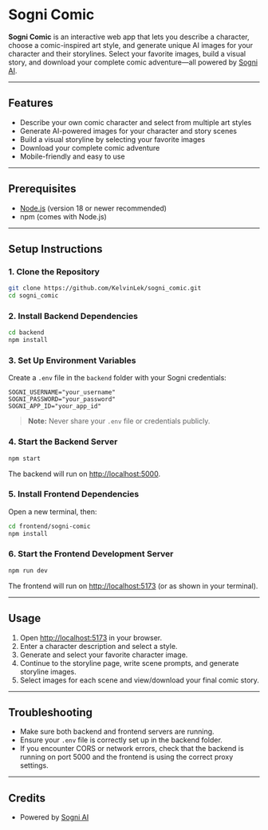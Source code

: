 # Sogni Comic

**Sogni Comic** is an interactive web app that lets you describe a character, choose a comic-inspired art style, and generate unique AI images for your character and their storylines. Select your favorite images, build a visual story, and download your complete comic adventure—all powered by [Sogni AI](https://sogni.ai).

---

## Features

- Describe your own comic character and select from multiple art styles
- Generate AI-powered images for your character and story scenes
- Build a visual storyline by selecting your favorite images
- Download your complete comic adventure
- Mobile-friendly and easy to use

---

## Prerequisites

- [Node.js](https://nodejs.org/) (version 18 or newer recommended)
- npm (comes with Node.js)

---

## Setup Instructions

### 1. Clone the Repository

```sh
git clone https://github.com/KelvinLek/sogni_comic.git
cd sogni_comic
```

### 2. Install Backend Dependencies

```sh
cd backend
npm install
```

### 3. Set Up Environment Variables

Create a `.env` file in the `backend` folder with your Sogni credentials:

```
SOGNI_USERNAME="your_username"
SOGNI_PASSWORD="your_password"
SOGNI_APP_ID="your_app_id"
```

> **Note:** Never share your `.env` file or credentials publicly.

### 4. Start the Backend Server

```sh
npm start
```
The backend will run on [http://localhost:5000](http://localhost:5000).

### 5. Install Frontend Dependencies

Open a new terminal, then:

```sh
cd frontend/sogni-comic
npm install
```

### 6. Start the Frontend Development Server

```sh
npm run dev
```
The frontend will run on [http://localhost:5173](http://localhost:5173) (or as shown in your terminal).

---

## Usage

1. Open [http://localhost:5173](http://localhost:5173) in your browser.
2. Enter a character description and select a style.
3. Generate and select your favorite character image.
4. Continue to the storyline page, write scene prompts, and generate storyline images.
5. Select images for each scene and view/download your final comic story.

---

## Troubleshooting

- Make sure both backend and frontend servers are running.
- Ensure your `.env` file is correctly set up in the backend folder.
- If you encounter CORS or network errors, check that the backend is running on port 5000 and the frontend is using the correct proxy settings.

---

## Credits

- Powered by [Sogni AI](https://sogni.ai)

